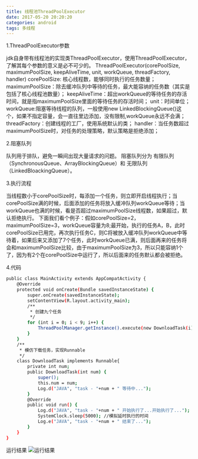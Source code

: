 ```yaml
---
title: 线程池ThreadPoolExecutor
date: 2017-05-20 20:20:20
categories: android
tags: 多线程
---
```


1.ThreadPoolExecutor参数

jdk自身带有线程池的实现类ThreadPoolExecutor，使用ThreadPoolExecutor，了解其每个参数的意义是必不可少的。 
ThreadPoolExecutor(corePoolSize, maximumPoolSize, keepAliveTime, unit, workQueue, threadFactory, handler) 
corePoolSize: 核心线程数，能够同时执行的任务数量； 
maximumPoolSize：除去缓冲队列中等待的任务，最大能容纳的任务数（其实是包括了核心线程池数量）； 
keepAliveTime：超出workQueue的等待任务的存活时间，就是指maximumPoolSize里面的等待任务的存活时间； 
unit：时间单位； 
workQueue:阻塞等待线程的队列，一般使用new LinkedBlockingQueue()这个，如果不指定容量，会一直往里边添加，没有限制,workQueue永远不会满； 
threadFactory：创建线程的工厂，使用系统默认的类； 
handler：当任务数超过maximumPoolSize时，对任务的处理策略，默认策略是拒绝添加；

<!-- more -->

2.阻塞队列

队列用于排队，避免一瞬间出现大量请求的问题。 
阻塞队列分为 有限队列（SynchronousQueue、ArrayBlockingQueue）和 无限队列（LinkedBloackingQueue）。

3.执行流程

当线程数小于corePoolSize时，每添加一个任务，则立即开启线程执行；当corePoolSize满的时候，后面添加的任务将放入缓冲队列workQueue等待；当workQueue也满的时候，看是否超过maximumPoolSize线程数，如果超过，默认拒绝执行。 
下面我们看个例子：假如corePoolSize=2，maximumPoolSize=3，workQueue容量为8;最开始，执行的任务A，B，此时corePoolSize已用完，再次执行任务C，则C将被放入缓冲队列workQueue中等待着，如果后来又添加了7个任务，此时workQueue已满，则后面再来的任务将会和maximumPoolSize比较，由于maximumPoolSize为3，所以只能容纳1个了，因为有2个在corePoolSize中运行了，所以后面来的任务默认都会被拒绝。

4.代码
``` bash
public class MainActivity extends AppCompatActivity {
    @Override
    protected void onCreate(Bundle savedInstanceState) {
        super.onCreate(savedInstanceState);
        setContentView(R.layout.activity_main);
        /**
         * 创建九个任务
         */
        for (int i = 0; i < 9; i++) {
            ThreadPoolManager.getInstance().execute(new DownloadTask(i));
        }
    }
    /**
     * 模仿下载任务，实现Runnable
     */
    class DownloadTask implements Runnable{
        private int num;
        public DownloadTask(int num) {
            super();
            this.num = num;
            Log.d("JAVA", "task - "+num + " 等待中...");
        }
        @Override
        public void run() {
            Log.d("JAVA", "task - "+num + " 开始执行了...开始执行了...");
            SystemClock.sleep(5000); //模拟延时执行的时间
            Log.e("JAVA", "task - "+num + " 结束了...");
        }
    }
}
```
运行结果
![运行结果](http://img1.ph.126.net/nPxfEyrfw0dgATkDbB6iLA==/6632146386609030268.jpg)